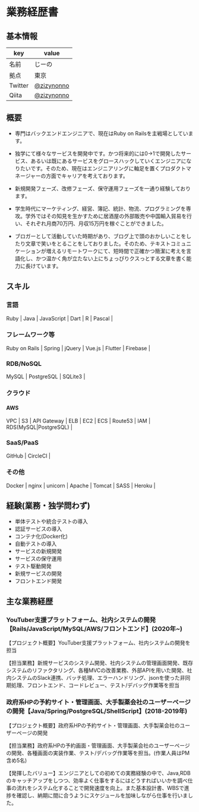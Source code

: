 # 業務経歴書

## 基本情報

|key|value|
|----|----|
|名前|じーの|
|拠点|東京|
|Twitter|[@zizynonno](https://twitter.com/zizynonno)|
|Qiita|[@zizynonno](https://qiita.com/zizynonno)|

## 概要

- 専門はバックエンドエンジニアで、現在はRuby on Railsを主戦場としています。

- 独学にて様々なサービスを開発中です。かつ将来的には0→1で開発したサービス、あるいは既にあるサービスをグロースハックしていくエンジニアになりたいです。そのため、現在はエンジニアリングに軸足を置くプロダクトマネージャーの方面でキャリアを考えております。

- 新規開発フェーズ、改修フェーズ、保守運用フェーズを一通り経験しております。

- 学生時代にマーケティング、経営、簿記、統計、物流、プログラミングを専攻。学外ではその知見を生かすために居酒屋の外部販売や中国輸入貿易を行い、それぞれ月商70万円、月収15万円を稼ぐことができました。

- ブロガーとして活動していた時期があり、ブログ上で頭のおかしいことをしたり文章で笑いをとることをしておりました。そのため、テキストコミュニケーションが増えるリモートワークにて、短時間で正確かつ簡潔に考えを言語化し、かつ温かく角が立たない上にちょっぴりクスっとする文章を書く能力に長けています。

## スキル

### 言語

Ruby | Java | JavaScript | Dart | R | Pascal |

### フレームワーク等

Ruby on Rails | Spring | jQuery | Vue.js | Flutter | Firebase |

### RDB/NoSQL

MySQL | PostgreSQL | SQLite3 |

### クラウド

#### AWS

VPC | S3 | API Gateway | ELB | EC2 | ECS | Route53 | IAM | RDS(MySQL|PostgreSQL) |

### SaaS/PaaS

GitHub | CircleCI |

### その他

Docker | nginx | unicorn | Apache | Tomcat | SASS | Heroku |
 
## 経験(業務・独学問わず)

- 単体テストや統合テストの導入
- 認証サービスの導入
- コンテナ化(Docker化)
- 自動テストの導入
- サービスの新規開発
- サービスの保守運用
- テスト駆動開発
- 新規サービスの開発
- フロントエンド開発

## 主な業務経歴

### YouTuber支援プラットフォーム、社内システムの開発【Rails/JavaScript/MySQL/AWS/フロントエンド】(2020年~)

【プロジェクト概要】YouTuber支援プラットフォーム、社内システムの開発を担当

【担当業務】新規サービスのシステム開発、社内システムの管理画面開発、既存システムのリファクタリング、各種MVCの改善業務、外部APIを用いた開発、社内システムのSlack連携、バッチ処理、エラーハンドリング、jsonを使った非同期処理、フロントエンド、コードレビュー、テスト/デバッグ作業等を担当

### 政府系HPの予約サイト・管理画面、大手製薬会社のユーザーページの開発【Java/Spring/PostgreSQL/ShellScript】(2018-2019年)

【プロジェクト概要】政府系HPの予約サイト・管理画面、大手製薬会社のユーザーページの開発

【担当業務】政府系HPの予約画面・管理画面、大手製薬会社のユーザーページの開発、各種画面の実装作業、テスト/デバッグ作業等を担当。(作業人員はPM含め5名)

【発揮したバリュー】エンジニアとしての初めての実務経験の中で、Java,RDBのキャッチアップをしつつ、効率よく仕事をするにはどうすればいいかを調べ仕事の流れをシステム化することで開発速度を向上。また基本設計書、WBSで進捗を確認し、納期に間に合うようにスケジュールを加味しながら仕事を行いました。
